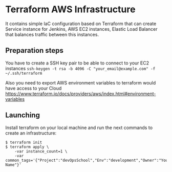 # Terraform AWS Infrastructure

It contains simple IaC configuration based on Terraform that can create Service instance for Jenkins, AWS EC2 instances, Elastic Load Balancer that balances traffic between this instances.

## Preparation steps
You have to create a SSH key pair to be able to connect to your EC2 instances
`ssh-keygen -t rsa -b 4096 -C "your_email@example.com" -f ~/.ssh/terraform`

Also you need to export AWS environment variables to terraform would have access to your Cloud
https://www.terraform.io/docs/providers/aws/index.html#environment-variables

## Launching
Install terraform on your local machine and run the next commands to create an infrastructure:
```
$ terraform init
$ terraform apply \
    -var instance_count=1 \
    -var common_tags='{"Project":"devOpsSchool","Env":"development","Owner":"Your Name"}'
```
